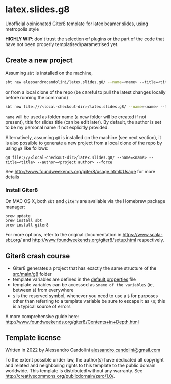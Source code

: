 # latex.slides.g8

Unofficial opinionated [Giter8][g8] template for latex beamer slides, using metropolis style

**HIGHLY WIP**: don't trust the selection of plugins or the part of the code that have not been properly templatised/parametrised yet.


## Create a new project

Assuming `sbt` is installed on the machine, 
```bash 
sbt new alessandrocandolini/latex.slides.g8/ --name=<name> --title=<title> --author=<project author> --force
```
or from a local clone of the repo (be careful to pull the latest changes locally before running the command)
```bash 
sbt new file:///<local-checkout-dir>/latex.slides.g8/ --name=<name> --title=<title> --author=<project author> --force
```
`name` will be used as folder name (a new folder will be created if not present), title for slides title (can be edit later). By default, the author is set to be my personal name if not explicitly provided. 

Alternatively, assuming `g8` is installed on the machine (see next section), it is also possible to generate a new project from a local clone of the repo by using `g8` like follows: 
```
g8 file:///<local-checkout-dir>/latex.slides.g8/ --name=<name> --title=<title> --author=<project author> --force
```

See http://www.foundweekends.org/giter8/usage.html#Usage for more details

### Install Giter8

On MAC OS X, both `sbt` and `giter8` are available via the Homebrew package manager:
```
brew update
brew install sbt
brew install giter8
```

For more options, refer to the original documentation in https://www.scala-sbt.org/ and http://www.foundweekends.org/giter8/setup.html respectively. 

## Giter8 crash course


* Giter8 generates a project that has exactly the same structure of the [src/main/g8](src/main/g8) folder
* template variables are defined in the [default.properties](src/main/g8/default.properties) file
* template variables can be accessed as `$name of the variable$` (ie, between `$`) from everywhere
* `$` is the reserved symbol, whenever you need to use a `$` for purposes other than referring to a template variable be sure to escape it as `\$`; this is a typical source of errors

A more comprehensive guide here: http://www.foundweekends.org/giter8/Contents+in+Depth.html

Template license
----------------
Written in 2022 by Alessandro Candolini alessandro.candolini@gmail.com

To the extent possible under law, the author(s) have dedicated all copyright and related
and neighboring rights to this template to the public domain worldwide.
This template is distributed without any warranty. See <http://creativecommons.org/publicdomain/zero/1.0/>.

[g8]: http://www.foundweekends.org/giter8/
